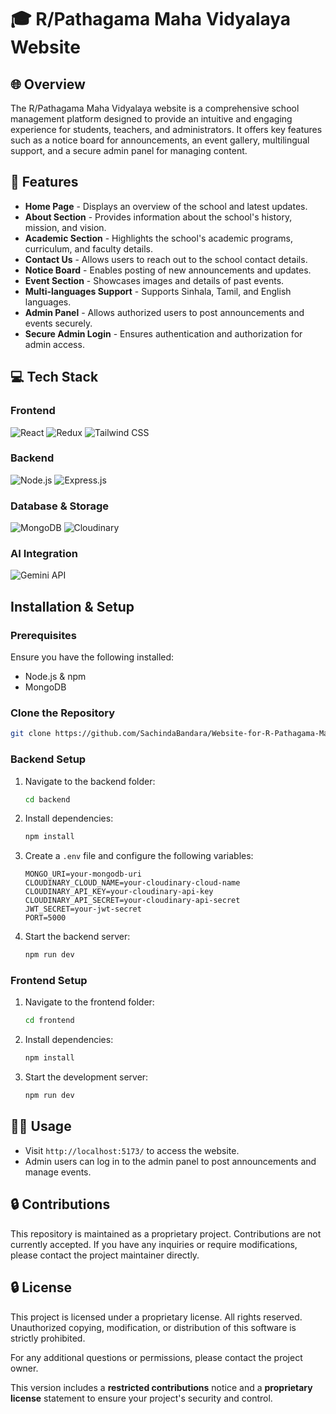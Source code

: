 # 🎓 R/Pathagama Maha Vidyalaya Website

## 🌐 Overview
The R/Pathagama Maha Vidyalaya website is a comprehensive school management platform designed to provide an intuitive and engaging experience for students, teachers, and administrators. It offers key features such as a notice board for announcements, an event gallery, multilingual support, and a secure admin panel for managing content.

## 🚀 Features
- **Home Page** - Displays an overview of the school and latest updates.
- **About Section** - Provides information about the school's history, mission, and vision.
- **Academic Section** - Highlights the school's academic programs, curriculum, and faculty details.
- **Contact Us** - Allows users to reach out to the school contact details.
- **Notice Board** - Enables posting of new announcements and updates.
- **Event Section** - Showcases images and details of past events.
- **Multi-languages Support** - Supports Sinhala, Tamil, and English languages.
- **Admin Panel** - Allows authorized users to post announcements and events securely.
- **Secure Admin Login** - Ensures authentication and authorization for admin access.

## 💻 Tech Stack
### Frontend
![React](https://img.shields.io/badge/React-20232A?style=for-the-badge&logo=react&logoColor=61DAFB)
![Redux](https://img.shields.io/badge/Redux-764ABC?style=for-the-badge&logo=redux&logoColor=white)
![Tailwind CSS](https://img.shields.io/badge/TailwindCSS-38B2AC?style=for-the-badge&logo=tailwind-css&logoColor=white)

### Backend
![Node.js](https://img.shields.io/badge/Node.js-339933?style=for-the-badge&logo=nodedotjs&logoColor=white)
![Express.js](https://img.shields.io/badge/Express.js-000000?style=for-the-badge&logo=express&logoColor=white)

### Database & Storage
![MongoDB](https://img.shields.io/badge/MongoDB-4EA94B?style=for-the-badge&logo=mongodb&logoColor=white)
![Cloudinary](https://img.shields.io/badge/Cloudinary-FF5A5F?style=for-the-badge&logo=cloudinary&logoColor=white)

### AI Integration
![Gemini API](https://img.shields.io/badge/Gemini%20API-007ACC?style=for-the-badge&logo=appveyor&logoColor=white)


## Installation & Setup
### Prerequisites
Ensure you have the following installed:
- Node.js & npm
- MongoDB

### Clone the Repository
```sh
git clone https://github.com/SachindaBandara/Website-for-R-Pathagama-Maha-Vidyalaya.git

```

### Backend Setup
1. Navigate to the backend folder:
   ```sh
   cd backend
   ```
2. Install dependencies:
   ```sh
   npm install
   ```
3. Create a `.env` file and configure the following variables:
   ```env
   MONGO_URI=your-mongodb-uri
   CLOUDINARY_CLOUD_NAME=your-cloudinary-cloud-name
   CLOUDINARY_API_KEY=your-cloudinary-api-key
   CLOUDINARY_API_SECRET=your-cloudinary-api-secret
   JWT_SECRET=your-jwt-secret
   PORT=5000
   ```
4. Start the backend server:
   ```sh
   npm run dev
   ```

### Frontend Setup
1. Navigate to the frontend folder:
   ```sh
   cd frontend
   ```
2. Install dependencies:
   ```sh
   npm install
   ```
3. Start the development server:
   ```sh
   npm run dev
   ```

## 👨‍💻 Usage
- Visit `http://localhost:5173/` to access the website.
- Admin users can log in to the admin panel to post announcements and manage events.

## 🔒 Contributions
This repository is maintained as a proprietary project. Contributions are not currently accepted.
If you have any inquiries or require modifications, please contact the project maintainer directly.

## 🔒 License
This project is licensed under a proprietary license.
All rights reserved.
Unauthorized copying, modification, or distribution of this software is strictly prohibited.

For any additional questions or permissions, please contact the project owner.

This version includes a **restricted contributions** notice and a **proprietary license** statement to ensure your project's security and control.
